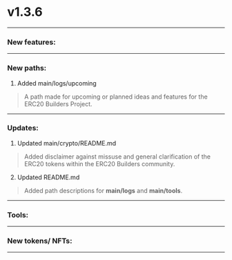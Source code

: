 # v1.3.6
---

### New features:

---

### New paths:

1. Added main/logs/upcoming
> A path made for upcoming or planned ideas and features for the ERC20 Builders Project.

---

### Updates:

1. Updated main/crypto/README.md
> Added disclaimer against missuse and general clarification of the ERC20 tokens within the ERC20 Builders community.

2. Updated README.md
> Added path descriptions for **main/logs** and **main/tools**.

---

### Tools:

---

### New tokens/ NFTs:

---